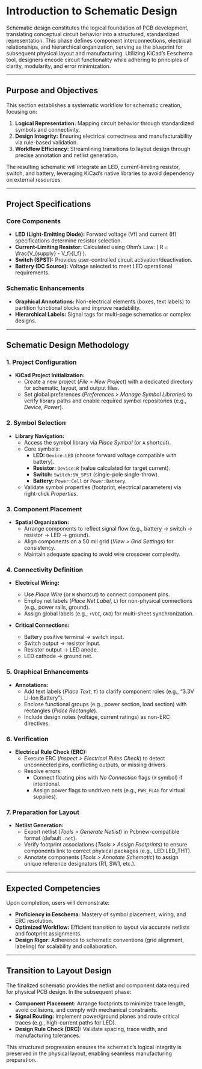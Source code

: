 # Introduction to Schematic Design  

Schematic design constitutes the logical foundation of PCB development, translating conceptual circuit behavior into a structured, standardized representation. This phase defines component interconnections, electrical relationships, and hierarchical organization, serving as the blueprint for subsequent physical layout and manufacturing. Utilizing KiCad’s Eeschema tool, designers encode circuit functionality while adhering to principles of clarity, modularity, and error minimization.  

---

## Purpose and Objectives  
This section establishes a systematic workflow for schematic creation, focusing on:  
1. **Logical Representation:** Mapping circuit behavior through standardized symbols and connectivity.  
2. **Design Integrity:** Ensuring electrical correctness and manufacturability via rule-based validation.  
3. **Workflow Efficiency:** Streamlining transitions to layout design through precise annotation and netlist generation.  

The resulting schematic will integrate an LED, current-limiting resistor, switch, and battery, leveraging KiCad’s native libraries to avoid dependency on external resources.  

---

## Project Specifications  
### Core Components  
- **LED (Light-Emitting Diode):** Forward voltage (Vf) and current (If) specifications determine resistor selection.  
- **Current-Limiting Resistor:** Calculated using Ohm’s Law: \( R = \frac{V_{supply} - V_f}{I_f} \).  
- **Switch (SPST):** Provides user-controlled circuit activation/deactivation.  
- **Battery (DC Source):** Voltage selected to meet LED operational requirements.  

### Schematic Enhancements  
- **Graphical Annotations:** Non-electrical elements (boxes, text labels) to partition functional blocks and improve readability.  
- **Hierarchical Labels:** Signal tags for multi-page schematics or complex designs.  

---

## Schematic Design Methodology  

### 1. Project Configuration  
- **KiCad Project Initialization:**  
  - Create a new project (*File > New Project*) with a dedicated directory for schematic, layout, and output files.  
  - Set global preferences (*Preferences > Manage Symbol Libraries*) to verify library paths and enable required symbol repositories (e.g., *Device*, *Power*).  

### 2. Symbol Selection  
- **Library Navigation:**  
  - Access the symbol library via *Place Symbol* (or `A` shortcut).  
  - Core symbols:  
    - **LED:** `Device:LED` (choose forward voltage compatible with battery).  
    - **Resistor:** `Device:R` (value calculated for target current).  
    - **Switch:** `Switch:SW_SPST` (single-pole single-throw).  
    - **Battery:** `Power:Cell` or `Power:Battery`.  
  - Validate symbol properties (footprint, electrical parameters) via right-click *Properties*.  

### 3. Component Placement  
- **Spatial Organization:**  
  - Arrange components to reflect signal flow (e.g., battery → switch → resistor → LED → ground).  
  - Align components on a 50 mil grid (*View > Grid Settings*) for consistency.  
  - Maintain adequate spacing to avoid wire crossover complexity.  

### 4. Connectivity Definition  
- **Electrical Wiring:**  
  - Use *Place Wire* (or `W` shortcut) to connect component pins.  
  - Employ net labels (*Place Net Label*, `L`) for non-physical connections (e.g., power rails, ground).  
  - Assign global labels (e.g., `+VCC`, `GND`) for multi-sheet synchronization.  

- **Critical Connections:**  
  - Battery positive terminal → switch input.  
  - Switch output → resistor input.  
  - Resistor output → LED anode.  
  - LED cathode → ground net.  

### 5. Graphical Enhancements  
- **Annotations:**  
  - Add text labels (*Place Text*, `T`) to clarify component roles (e.g., “3.3V Li-Ion Battery”).  
  - Enclose functional groups (e.g., power section, load section) with rectangles (*Place Rectangle*).  
  - Include design notes (voltage, current ratings) as non-ERC directives.  

### 6. Verification  
- **Electrical Rule Check (ERC):**  
  - Execute ERC (*Inspect > Electrical Rules Check*) to detect unconnected pins, conflicting outputs, or missing drivers.  
  - Resolve errors:  
    - Connect floating pins with *No Connection* flags (`X` symbol) if intentional.  
    - Assign power flags to undriven nets (e.g., `PWR_FLAG` for virtual supplies).  

### 7. Preparation for Layout  
- **Netlist Generation:**  
  - Export netlist (*Tools > Generate Netlist*) in Pcbnew-compatible format (default `.net`).  
  - Verify footprint associations (*Tools > Assign Footprints*) to ensure components link to correct physical packages (e.g., LED:LED_THT).  
  - Annotate components (*Tools > Annotate Schematic*) to assign unique reference designators (R1, SW1, etc.).  

---

## Expected Competencies  
Upon completion, users will demonstrate:  
- **Proficiency in Eeschema:** Mastery of symbol placement, wiring, and ERC resolution.  
- **Optimized Workflow:** Efficient transition to layout via accurate netlists and footprint assignments.  
- **Design Rigor:** Adherence to schematic conventions (grid alignment, labeling) for scalability and collaboration.  

---

## Transition to Layout Design  
The finalized schematic provides the netlist and component data required for physical PCB design. In the subsequent phase:  
- **Component Placement:** Arrange footprints to minimize trace length, avoid collisions, and comply with mechanical constraints.  
- **Signal Routing:** Implement power/ground planes and route critical traces (e.g., high-current paths for LED).  
- **Design Rule Check (DRC):** Validate spacing, trace width, and manufacturing tolerances.  

This structured progression ensures the schematic’s logical integrity is preserved in the physical layout, enabling seamless manufacturing preparation.